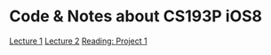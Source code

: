 Code &amp; Notes about CS193P iOS8
=====

[Lecture 1](/Notes/Lecture1.md)
[Lecture 2](/Notes/Lecture2.md)
[Reading: Project 1](/Notes/Reading1.md)
